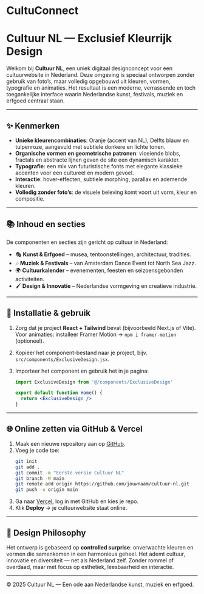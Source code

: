 # CultuConnect
# Cultuur NL — Exclusief Kleurrijk Design

Welkom bij **Cultuur NL**, een uniek digitaal designconcept voor een cultuurwebsite in Nederland. Deze omgeving is speciaal ontworpen zonder gebruik van foto’s, maar volledig opgebouwd uit kleuren, vormen, typografie en animaties. Het resultaat is een moderne, verrassende en toch toegankelijke interface waarin Nederlandse kunst, festivals, muziek en erfgoed centraal staan.

---

## ✨ Kenmerken
- **Unieke kleurencombinaties**: Oranje (accent van NL), Delfts blauw en tulpenroze, aangevuld met subtiele donkere en lichte tonen.
- **Organische vormen en geometrische patronen**: vloeiende blobs, fractals en abstracte lijnen geven de site een dynamisch karakter.
- **Typografie**: een mix van futuristische fonts met elegante klassieke accenten voor een cultureel en modern gevoel.
- **Interactie**: hover-effecten, subtiele morphing, parallax en ademende kleuren.
- **Volledig zonder foto’s**: de visuele beleving komt voort uit vorm, kleur en compositie.

---

## 📚 Inhoud en secties
De componenten en secties zijn gericht op cultuur in Nederland:

- 🎭 **Kunst & Erfgoed** – musea, tentoonstellingen, architectuur, tradities.  
- 🎶 **Muziek & Festivals** – van Amsterdam Dance Event tot North Sea Jazz.  
- 🌍 **Cultuurkalender** – evenementen, feesten en seizoensgebonden activiteiten.  
- 🖌️ **Design & Innovatie** – Nederlandse vormgeving en creatieve industrie.  

---

## 🚀 Installatie & gebruik
1. Zorg dat je project **React + Tailwind** bevat (bijvoorbeeld Next.js of Vite).  
   Voor animaties: installeer Framer Motion → `npm i framer-motion` (optioneel).  

2. Kopieer het component-bestand naar je project, bijv. `src/components/ExclusiveDesign.jsx`.  

3. Importeer het component en gebruik het in je pagina:
   ```jsx
   import ExclusiveDesign from '@/components/ExclusiveDesign'

   export default function Home() {
     return <ExclusiveDesign />
   }
   ```

---

## 🌐 Online zetten via GitHub & Vercel
1. Maak een nieuwe repository aan op [GitHub](https://github.com).  
2. Voeg je code toe:
   ```bash
   git init
   git add .
   git commit -m "Eerste versie Cultuur NL"
   git branch -M main
   git remote add origin https://github.com/jouwnaam/cultuur-nl.git
   git push -u origin main
   ```
3. Ga naar [Vercel](https://vercel.com), log in met GitHub en kies je repo.  
4. Klik **Deploy** → je cultuurwebsite staat online.  

---

## 🎨 Design Philosophy
Het ontwerp is gebaseerd op **controlled surprise**: onverwachte kleuren en vormen die samenkomen in een harmonieus geheel. Het ademt cultuur, innovatie en diversiteit — net als Nederland zelf. Zonder rommel of overdaad, maar met focus op esthetiek, leesbaarheid en interactie.

---

© 2025 Cultuur NL — Een ode aan Nederlandse kunst, muziek en erfgoed.
